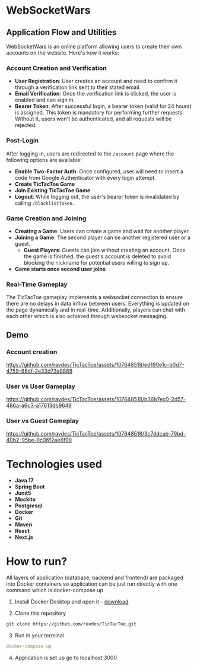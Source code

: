 # WebSocketWars 

## Application Flow and Utilities

WebSocketWars is an online platform allowing users to create their own accounts on the website. Here's how it works:

### Account Creation and Verification

- **User Registration**: User creates an account and need to confirm it through a verification link sent to their stated email.
- **Email Verification**: Once the verification link is clicked, the user is enabled and can sign in.
- **Bearer Token**: After successful login, a bearer token (valid for 24 hours) is assigned. This token is mandatory for performing further requests. Without it, users won't be authenticated, and all requests will be rejected.

### Post-Login

After logging in, users are redirected to the `/account` page where the following options are available:

- **Enable Two-Factor Auth**: Once configured, user will need to insert a code from Google Authenticator with every login attempt.
- **Create TicTacToe Game**
- **Join Existing TicTacToe Game**
- **Logout**: While logging out, the user's bearer token is invalidated by calling `/blacklistToken`.

### Game Creation and Joining

- **Creating a Game**: Users can create a game and wait for another player.
- **Joining a Game**: The second player can be another registered user or a guest.
    - **Guest Players**: Guests can join without creating an account. Once the game is finished, the guest's account is deleted to avoid blocking the nickname for potential users willing to sign up.
- **Game starts once second user joins**
### Real-Time Gameplay

The TicTacToe gameplay implements a websocket connection to ensure there are no delays in data inflow between users. Everything is updated on the page dynamically and in real-time. Additionally, players can chat with each other which is also achieved through websocket messaging.

## Demo

### Account creation

https://github.com/ravdes/TicTacToe/assets/107648518/ed190e1c-b0d7-4759-88df-2e33d73a9888

### User vs User Gameplay

https://github.com/ravdes/TicTacToe/assets/107648518/b36b7ec0-2d57-486a-a6c3-a17613db9649

### User vs Guest Gameplay

https://github.com/ravdes/TicTacToe/assets/107648518/3c7ddcab-79bd-40b2-95be-9c06f2ae6f99

# Technologies used
- **Java 17**
- **Spring Boot**
- **Junit5**
- **Mockito**
- **Postgresql**
- **Docker**
- **Git**
- **Maven**
- **React**
- **Next.js**

# How to run?

All layers of application (database, backend and frontend) are packaged into Docker containers so application can be just run directly with one command which is docker-compose up

1. Install Docker Desktop and open it  - [download](https://www.docker.com/products/docker-desktop/)


2. Clone this repository

```bash
git clone https://github.com/ravdes/TicTacToe.git
```

3. Run in your terminal

````yaml
docker-compose up
````
4. Application is set up go to localhost:3000

